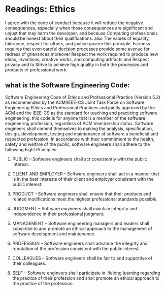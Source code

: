 
# Readings: Ethics

I agree with the code of conduct because it will reduce the negative consequences, especially when those consequences are significant and unjust that may harm the developer. and because Computing professionals should be honest about their qualifications. also The values of equality, tolerance, respect for others, and justice govern this principle. Fairness requires that even careful decision processes provide some avenue for redress of grievances.moreover Respect the work required to produce new ideas, inventions, creative works, and computing artifacts and  Respect privacy and to Strive to achieve high quality in both the processes and products of professional work.

## what is the Software Engineering Code:
Software Engineering Code of Ethics and Professional Practice (Version 5.2) as recommended by the ACM/IEEE-CS Joint Task Force on Software Engineering Ethics and Professional Practices and jointly approved by the ACM and the IEEE-CS as the standard for teaching and practicing software engineering.
this code is for anyone that is a member of the software engineering profession, regardless of ACM membership status.
Software engineers shall commit themselves to making the analysis, specification, design, development, testing and maintenance of software a beneficial and respected profession. In accordance with their commitment to the health, safety and welfare of the public, software engineers shall adhere to the following Eight Principles:

1. PUBLIC – Software engineers shall act consistently with the public interest.

2. CLIENT AND EMPLOYER – Software engineers shall act in a manner that is in the best interests of their client and employer consistent with the public interest.

3. PRODUCT – Software engineers shall ensure that their products and related modifications meet the highest professional standards possible.

4. JUDGMENT – Software engineers shall maintain integrity and independence in their professional judgment.

5. MANAGEMENT – Software engineering managers and leaders shall subscribe to and promote an ethical approach to the management of software development and maintenance.

6. PROFESSION – Software engineers shall advance the integrity and reputation of the profession consistent with the public interest.

7. COLLEAGUES – Software engineers shall be fair to and supportive of their colleagues.

8. SELF – Software engineers shall participate in lifelong learning regarding the practice of their profession and shall promote an ethical approach to the practice of the profession.

